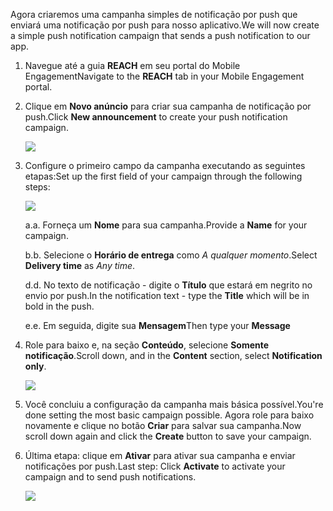 <span data-ttu-id="7d95e-101">Agora criaremos uma campanha simples de notificação por push que enviará uma notificação por push para nosso aplicativo.</span><span class="sxs-lookup"><span data-stu-id="7d95e-101">We will now create a simple push notification campaign that sends a push notification to our app.</span></span>

1. <span data-ttu-id="7d95e-102">Navegue até a guia **REACH** em seu portal do Mobile Engagement</span><span class="sxs-lookup"><span data-stu-id="7d95e-102">Navigate to the **REACH** tab in your Mobile Engagement portal.</span></span>
2. <span data-ttu-id="7d95e-103">Clique em **Novo anúncio** para criar sua campanha de notificação por push.</span><span class="sxs-lookup"><span data-stu-id="7d95e-103">Click **New announcement** to create your push notification campaign.</span></span>
   
    ![](./media/mobile-engagement-windows-push-campaign/new-announcement.png)
3. <span data-ttu-id="7d95e-104">Configure o primeiro campo da campanha executando as seguintes etapas:</span><span class="sxs-lookup"><span data-stu-id="7d95e-104">Set up the first field of your campaign through the following steps:</span></span>
   
    ![](./media/mobile-engagement-windows-push-campaign/campaign-first-params.png)
   
    <span data-ttu-id="7d95e-105">a.</span><span class="sxs-lookup"><span data-stu-id="7d95e-105">a.</span></span> <span data-ttu-id="7d95e-106">Forneça um **Nome** para sua campanha.</span><span class="sxs-lookup"><span data-stu-id="7d95e-106">Provide a **Name** for your campaign.</span></span>
   
    <span data-ttu-id="7d95e-107">b.</span><span class="sxs-lookup"><span data-stu-id="7d95e-107">b.</span></span> <span data-ttu-id="7d95e-108">Selecione o **Horário de entrega** como *A qualquer momento*.</span><span class="sxs-lookup"><span data-stu-id="7d95e-108">Select **Delivery time** as *Any time*.</span></span>
   
    <span data-ttu-id="7d95e-109">d.</span><span class="sxs-lookup"><span data-stu-id="7d95e-109">d.</span></span> <span data-ttu-id="7d95e-110">No texto de notificação - digite o **Título** que estará em negrito no envio por push.</span><span class="sxs-lookup"><span data-stu-id="7d95e-110">In the notification text - type the **Title** which will be in bold in the push.</span></span>
   
    <span data-ttu-id="7d95e-111">e.</span><span class="sxs-lookup"><span data-stu-id="7d95e-111">e.</span></span> <span data-ttu-id="7d95e-112">Em seguida, digite sua **Mensagem**</span><span class="sxs-lookup"><span data-stu-id="7d95e-112">Then type your **Message**</span></span>
4. <span data-ttu-id="7d95e-113">Role para baixo e, na seção **Conteúdo**, selecione **Somente notificação**.</span><span class="sxs-lookup"><span data-stu-id="7d95e-113">Scroll down, and in the **Content** section, select **Notification only**.</span></span>
   
    ![](./media/mobile-engagement-windows-push-campaign/campaign-content.png)
5. <span data-ttu-id="7d95e-114">Você concluiu a configuração da campanha mais básica possível.</span><span class="sxs-lookup"><span data-stu-id="7d95e-114">You're done setting the most basic campaign possible.</span></span> <span data-ttu-id="7d95e-115">Agora role para baixo novamente e clique no botão **Criar** para salvar sua campanha.</span><span class="sxs-lookup"><span data-stu-id="7d95e-115">Now scroll down again and click the **Create** button to save your campaign.</span></span>
6. <span data-ttu-id="7d95e-116">Última etapa: clique em **Ativar** para ativar sua campanha e enviar notificações por push.</span><span class="sxs-lookup"><span data-stu-id="7d95e-116">Last step: Click **Activate** to activate your campaign and to send push notifications.</span></span>
   
    ![](./media/mobile-engagement-windows-push-campaign/campaign-activate.png)

